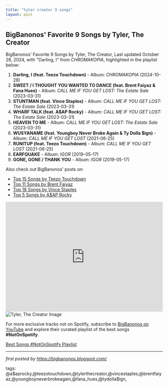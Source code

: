 ```yaml
---
title: "tyler creator 9 songs"
layout: post
---
```

<h2>BigBanonos' Favorite 9 Songs by Tyler, The Creator</h2>
<p>BigBanonos' Favorite 9 Songs by Tyler, The Creator, Last updated October 28, 2024, with "Darling, I" from <em>CHROMAKOPIA</em>, highlighted in the playlist below:</p> <ol> <li><strong>Darling, I (feat. Teezo Touchdown)</strong> - Album: <em>CHROMAKOPIA</em> (2024-10-28)</li> <li><strong>SWEET / I THOUGHT YOU WANTED TO DANCE (feat. Brent Faiyaz & Fana Hues)</strong> - Album: <em>CALL ME IF YOU GET LOST: The Estate Sale</em> (2023-03-31)</li> <li><strong>STUNTMAN (feat. Vince Staples)</strong> - Album: <em>CALL ME IF YOU GET LOST: The Estate Sale</em> (2023-03-31)</li> <li><strong>WHARF TALK (feat. A$AP Rocky)</strong> - Album: <em>CALL ME IF YOU GET LOST: The Estate Sale</em> (2023-03-31)</li> <li><strong>HEAVEN TO ME</strong> - Album: <em>CALL ME IF YOU GET LOST: The Estate Sale</em> (2023-03-31)</li> <li><strong>WUSYANAME (feat. Youngboy Never Broke Again & Ty Dolla $ign)</strong> - Album: <em>CALL ME IF YOU GET LOST</em> (2021-06-25)</li> <li><strong>RUNITUP (feat. Teezo Touchdown)</strong> - Album: <em>CALL ME IF YOU GET LOST</em> (2021-06-25)</li> <li><strong>EARFQUAKE</strong> - Album: <em>IGOR</em> (2019-05-17)</li> <li><strong>GONE, GONE / THANK YOU</strong> - Album: <em>IGOR</em> (2019-05-17)</li>
</ol> <p>Also check out BigBanonos' posts on:</p>
<ul> <li><a href="https://bigbanonos.blogspot.com/2024/01/teezo-touchdown-15-songs.html">Top 15 Songs by Teezo Touchdown</a></li> <li><a href="https://bigbanonos.blogspot.com/2020/07/brent-faiyaz-2-songs.html">Top 11 Songs by Brent Faiyaz</a></li> <li><a href="https://bigbanonos.blogspot.com/2024/05/vince-staples-18-songs.html">Top 18 Songs by Vince Staples</a></li> <li><a href="https://bigbanonos.blogspot.com/2024/08/aap-rocky-5-songs.html">Top 5 Songs by A$AP Rocky</a></li>
</ul> <!--Playlist Embed-->
<iframe allow="autoplay; clipboard-write; encrypted-media; fullscreen; picture-in-picture" allowfullscreen="" frameborder="0" height="352" loading="lazy" src="https://open.spotify.com/embed/playlist/7mOKWwfnrKhSBqAD1d8xEd?utm_source=generator" width="100%"></iframe> <!--Image-->
<img alt="Tyler, The Creator Image" src="https://media.pitchfork.com/photos/5d1a3fa749bcdc0008fbc54f/16:9/w_1680,h_945,c_limit/Tyler-Ice-Cream.jpg" /> 

<!--Subscribe and Playlist Links-->
<div>
    <p>For more exclusive tracks not on Spotify, subscribe to <a href="https://www.youtube.com/@BigBanonos" target="_blank">BigBanonos on YouTube</a> and explore their curated playlist of the best songs <strong>#NotOnSpotify</strong>.</p>
    <p><a href="https://www.youtube.com/playlist?list=PLtuNtuTatqI0kFahUCbtbfenC_ET5O_tr" target="_blank">Best Songs #NotOnSpotify Playlist<br /></a></p></div>

<hr />

<p><em>first posted by</em> <a href="https://bigbanonos.blogspot.com/" rel="noopener" target="_new">https://bigbanonos.blogspot.com/</a></p>

<p>tags: @a$aprocky,@teezotouchdown,@tylerthecreator,@vincestaples,@brentfaiyaz,@youngboyneverbrokeagain,@fana_hues,@tydolla$ign,</p>
